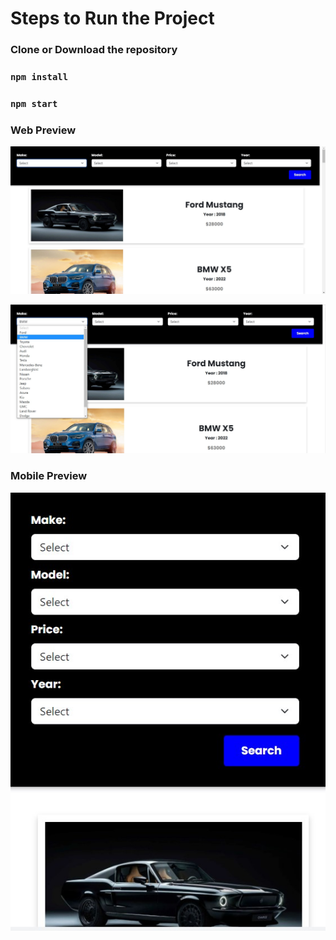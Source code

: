 # Steps to Run the Project

### Clone or Download the repository
### `npm install`
### `npm start`

### Web Preview
![Image](./public/image.jpg)


![Image1](./public/image2.jpg)

### Mobile Preview
![Image2](./public/image3.jpg)